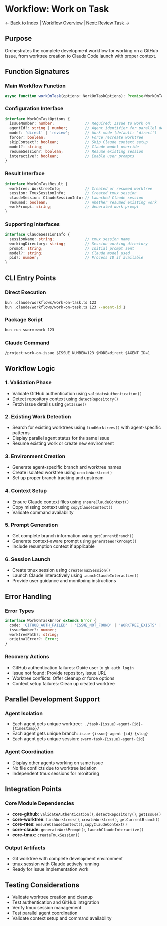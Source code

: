 # Workflow: Work on Task

← [Back to Index](../README.md) | [Workflow Overview](../03-workflows.md) | [Next: Review Task →](./review-task.md)

## Purpose
Orchestrates the complete development workflow for working on a GitHub issue, from worktree creation to Claude Code launch with proper context.

## Function Signatures

### Main Workflow Function
```typescript
async function workOnTask(options: WorkOnTaskOptions): Promise<WorkOnTaskResult>
```

### Configuration Interface
```typescript
interface WorkOnTaskOptions {
  issueNumber: number;              // Required: Issue to work on
  agentId?: string | number;        // Agent identifier for parallel development
  mode?: 'direct' | 'review';       // Work mode (default: 'direct')
  force?: boolean;                  // Force recreate worktree
  skipContext?: boolean;            // Skip Claude context setup
  model?: string;                   // Claude model override
  resumeSession?: boolean;          // Resume existing session
  interactive?: boolean;            // Enable user prompts
}
```

### Result Interface
```typescript
interface WorkOnTaskResult {
  worktree: WorktreeInfo;           // Created or resumed worktree
  session: TmuxSessionInfo;         // Created tmux session
  claudeSession: ClaudeSessionInfo; // Launched Claude session
  resumed: boolean;                 // Whether resumed existing work
  workPrompt: string;               // Generated work prompt
}
```

### Supporting Interfaces
```typescript
interface ClaudeSessionInfo {
  sessionName: string;              // tmux session name
  workingDirectory: string;         // Session working directory
  prompt: string;                   // Initial prompt sent
  model?: string;                   // Claude model used
  pid?: number;                     // Process ID if available
}
```

## CLI Entry Points

### Direct Execution
```bash
bun .claude/workflows/work-on-task.ts 123
bun .claude/workflows/work-on-task.ts 123 --agent-id 1
```

### Package Script
```bash
bun run swarm:work 123
```

### Claude Command
```
/project:work-on-issue $ISSUE_NUMBER=123 $MODE=direct $AGENT_ID=1
```

## Workflow Logic

### 1. Validation Phase
- Validate GitHub authentication using `validateAuthentication()`
- Detect repository context using `detectRepository()`
- Fetch issue details using `getIssue()`

### 2. Existing Work Detection
- Search for existing worktrees using `findWorktrees()` with agent-specific patterns
- Display parallel agent status for the same issue
- Resume existing work or create new environment

### 3. Environment Creation
- Generate agent-specific branch and worktree names
- Create isolated worktree using `createWorktree()`
- Set up proper branch tracking and upstream

### 4. Context Setup
- Ensure Claude context files using `ensureClaudeContext()`
- Copy missing context using `copyClaudeContext()`
- Validate command availability

### 5. Prompt Generation
- Get complete branch information using `getCurrentBranch()`
- Generate context-aware prompt using `generateWorkPrompt()`
- Include resumption context if applicable

### 6. Session Launch
- Create tmux session using `createTmuxSession()`
- Launch Claude interactively using `launchClaudeInteractive()`
- Provide user guidance and monitoring instructions

## Error Handling

### Error Types
```typescript
interface WorkOnTaskError extends Error {
  code: 'GITHUB_AUTH_FAILED' | 'ISSUE_NOT_FOUND' | 'WORKTREE_EXISTS' | 'CONTEXT_SETUP_FAILED';
  issueNumber?: number;
  worktreePath?: string;
  originalError?: Error;
}
```

### Recovery Actions
- GitHub authentication failures: Guide user to `gh auth login`
- Issue not found: Provide repository issue URL
- Worktree conflicts: Offer cleanup or force options
- Context setup failures: Clean up created worktree

## Parallel Development Support

### Agent Isolation
- Each agent gets unique worktree: `../task-{issue}-agent-{id}-{timestamp}/`
- Each agent gets unique branch: `issue-{issue}-agent-{id}-{slug}`
- Each agent gets unique session: `swarm-task-{issue}-agent-{id}`

### Agent Coordination
- Display other agents working on same issue
- No file conflicts due to worktree isolation
- Independent tmux sessions for monitoring

## Integration Points

### Core Module Dependencies
- **core-github**: `validateAuthentication()`, `detectRepository()`, `getIssue()`
- **core-worktree**: `findWorktrees()`, `createWorktree()`, `getCurrentBranch()`
- **core-files**: `ensureClaudeContext()`, `copyClaudeContext()`
- **core-claude**: `generateWorkPrompt()`, `launchClaudeInteractive()`
- **core-tmux**: `createTmuxSession()`

### Output Artifacts
- Git worktree with complete development environment
- tmux session with Claude actively running
- Ready for issue implementation work

## Testing Considerations
- Validate worktree creation and cleanup
- Test authentication and GitHub integration
- Verify tmux session management
- Test parallel agent coordination
- Validate context setup and command availability